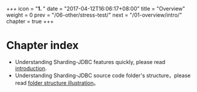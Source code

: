 +++
icon = "<b>1. </b>"
date = "2017-04-12T16:06:17+08:00"
title = "Overview"
weight = 0
prev = "/06-other/stress-test/"
next = "/01-overview/intro/"
chapter = true
+++

# Chapter index

 - Understanding Sharding-JDBC features quickly, please read [introduction](/00-overview/intro/).
 - Understanding Sharding-JDBC source code folder's structure，please read [folder structure illustration](/00-overview/module/)。
